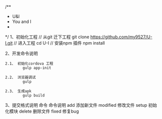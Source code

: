 #

/**
 * U&I
 * You and I
 *
 */
1、初始化工程
    // 从git 迁下工程
    git clone https://github.com/my9527/U-I.git
    // 进入工程
    cd U-I
    // 安装npm 插件
    npm install

2、开发命令说明

    2.1、 初始化cordova 工程
            gulp app-init

    2.2、 浏览器调试
            gulp

    2.3、 生成apk
            gulp build

3、提交格式说明
    命令          命令说明
    add             添加新文件
    modified        修改文件
    setup           初始化模块
    delete          删除文件
    fixed           修复bug

